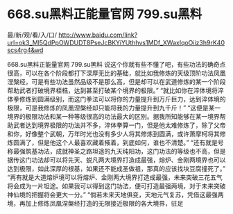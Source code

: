 # 668.su黑料正能量官网 799.su黑料

最/新/观/看/入/口/ http://www.baidu.com/link?url=ok3_Ml5QdPpOWDUDT8PseJcBKYiYUthhvs1MDf_XWaxIqoOiiz3h9rK40scs4rg4&wd

668.su黑料正能量官网 799.su黑料
说这个你就有些不懂了吧，有些功法的确奇点很高，可以在各个阶段都打下深厚无比的基础，就比如我修炼的天级顶阶功法凤凰涅槃经，可是有些功法虽然品级不是那么高，但是却可以在武道修炼的某一个阶段帮助武者打破境界桎梏，达到甚至打破某个境界的极限。”
    “就比如你在淬体境将淬体拳修炼到圆满级别，而这门拳法可以将你的力量提升到万斤巨力，达到淬体境的极限，可是我修炼的凤凰涅槃经却只能将我的力量提升到九千斤！”
    “这便是某一境界的极限功法和某一种等级很高的功法最大的区别。据我所知能够在某一境界帮助武者达到境界极限的功法并不多，淬体拳算一门，但是他太难修炼了，除了父帝和你，好像整个武朝，万年时光也没有多少人将其修炼到圆满，或许萧摩柯将其修炼圆满了，但是他这个人最喜欢藏着掖着，到底如何，谁也不清楚。”
    “还有就是号称最强筑基功法，成就神圣之路坦途的九天纯阳功，这门功法的等级也不高，但是据传这门功法却可以将先天、蜕凡两大境界打造成最强，熔炉、金刚两境界也可以达到极限，如此深厚的根基，如果还不能成圣做祖，那真的应该找块豆腐撞死了。”
    “再有就是大道熔炉境可以将熔炉、金刚两大境界打造成最强，未来突破三花五气将会成为一片坦途。如果我可以得到这门功法，便可打造最强两境，对于未来突破神仙境的把握将会更大一分。”
    “倘若未来天地俱变，天地元气复苏，凭借这最强两境，再加上修炼凤凰涅槃经打造的无限接近极限的各大境界，驻足
